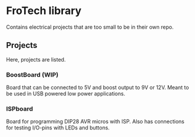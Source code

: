 # FroTech library
Contains electrical projects that are too small to be in their own repo.

## Projects
Here, projects are listed.
### BoostBoard (WIP)
Board that can be connected to 5V and boost output to 9V or 12V. Meant
to be used in USB powered low power applications.

### ISPboard
Board for programming DIP28 AVR micros with ISP. Also has connections
for testing I/O-pins with LEDs and buttons.
